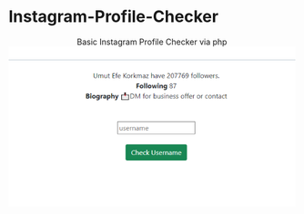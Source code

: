 # Instagram-Profile-Checker
<center>
Basic Instagram Profile Checker via php
<img src="https://raw.githubusercontent.com/mixass/Instagram-Profile-Checker/main/profile-check.png">
<center>
